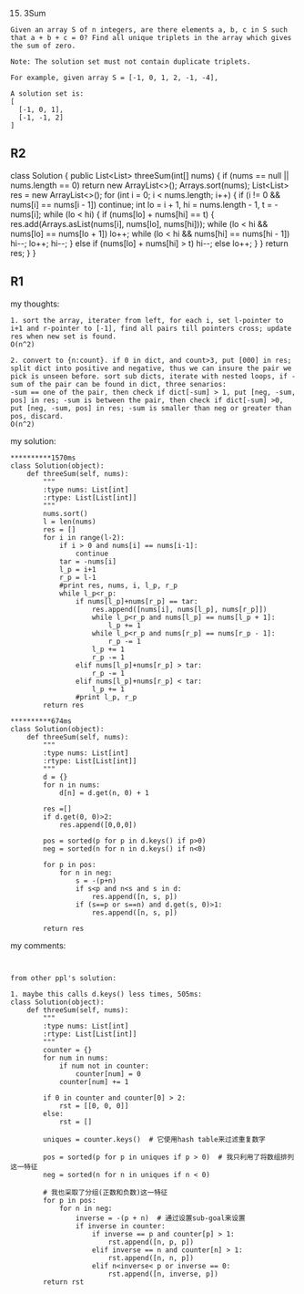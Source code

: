 15. 3Sum
```
Given an array S of n integers, are there elements a, b, c in S such that a + b + c = 0? Find all unique triplets in the array which gives the sum of zero.

Note: The solution set must not contain duplicate triplets.

For example, given array S = [-1, 0, 1, 2, -1, -4],

A solution set is:
[
  [-1, 0, 1],
  [-1, -1, 2]
]
```

R2
------
class Solution {
    public List<List<Integer>> threeSum(int[] nums) {
        if (nums == null || nums.length == 0) return new ArrayList<>();
        Arrays.sort(nums);
        List<List<Integer>> res = new ArrayList<>();
        for (int i = 0; i < nums.length; i++) {
            if (i != 0 && nums[i] == nums[i - 1]) continue;
            int lo = i + 1, hi = nums.length - 1, t = -nums[i];
            while (lo < hi) {
                if (nums[lo] + nums[hi] == t) {
                    res.add(Arrays.asList(nums[i], nums[lo], nums[hi]));
                    while (lo < hi && nums[lo] == nums[lo + 1]) lo++;
                    while (lo < hi && nums[hi] == nums[hi - 1]) hi--;
                    lo++;
                    hi--;
                }
                else if (nums[lo] + nums[hi] > t) hi--;
                else lo++;
            }
        }
        return res;
    }
}



R1
------
my thoughts:
```
1. sort the array, iterater from left, for each i, set l-pointer to i+1 and r-pointer to [-1], find all pairs till pointers cross; update res when new set is found.
O(n^2) 

2. convert to {n:count}. if 0 in dict, and count>3, put [000] in res; split dict into positive and negative, thus we can insure the pair we pick is unseen before. sort sub dicts, iterate with nested loops, if -sum of the pair can be found in dict, three senarios:
-sum == one of the pair, then check if dict[-sum] > 1, put [neg, -sum, pos] in res; -sum is between the pair, then check if dict[-sum] >0, put [neg, -sum, pos] in res; -sum is smaller than neg or greater than pos, discard.
O(n^2)
```

my solution:
```
**********1570ms
class Solution(object):
    def threeSum(self, nums):
        """
        :type nums: List[int]
        :rtype: List[List[int]]
        """
        nums.sort()
        l = len(nums)
        res = []
        for i in range(l-2):
            if i > 0 and nums[i] == nums[i-1]:
                continue
            tar = -nums[i]
            l_p = i+1
            r_p = l-1
            #print res, nums, i, l_p, r_p
            while l_p<r_p:
                if nums[l_p]+nums[r_p] == tar:
                    res.append([nums[i], nums[l_p], nums[r_p]])
                    while l_p<r_p and nums[l_p] == nums[l_p + 1]:
                        l_p += 1
                    while l_p<r_p and nums[r_p] == nums[r_p - 1]:
                        r_p -= 1
                    l_p += 1
                    r_p -= 1
                elif nums[l_p]+nums[r_p] > tar:
                    r_p -= 1
                elif nums[l_p]+nums[r_p] < tar:
                    l_p += 1
                #print l_p, r_p
        return res
		
**********674ms
class Solution(object):
    def threeSum(self, nums):
        """
        :type nums: List[int]
        :rtype: List[List[int]]
        """
        d = {}
        for n in nums:
            d[n] = d.get(n, 0) + 1
        
        res =[]
        if d.get(0, 0)>2:
            res.append([0,0,0])
        
        pos = sorted(p for p in d.keys() if p>0)
        neg = sorted(n for n in d.keys() if n<0)
        
        for p in pos:
            for n in neg:
                s = -(p+n)
                if s<p and n<s and s in d:
                    res.append([n, s, p])
                if (s==p or s==n) and d.get(s, 0)>1:
                    res.append([n, s, p])
                    
        return res
```

my comments:
```


from other ppl's solution:

1. maybe this calls d.keys() less times, 505ms:
class Solution(object):
    def threeSum(self, nums):
        """
        :type nums: List[int]
        :rtype: List[List[int]]
        """
        counter = {}
        for num in nums:
            if num not in counter:
                counter[num] = 0
            counter[num] += 1

        if 0 in counter and counter[0] > 2:
            rst = [[0, 0, 0]]
        else:
            rst = []

        uniques = counter.keys()  # 它使用hash table来过滤重复数字

        pos = sorted(p for p in uniques if p > 0)  # 我只利用了将数组排列这一特征
        neg = sorted(n for n in uniques if n < 0)

        # 我也采取了分组(正数和负数)这一特征
        for p in pos:
            for n in neg:
                inverse = -(p + n)  # 通过设置sub-goal来设置
                if inverse in counter:
                    if inverse == p and counter[p] > 1:
                        rst.append([n, p, p])
                    elif inverse == n and counter[n] > 1:
                        rst.append([n, n, p])
                    elif n<inverse< p or inverse == 0:
                        rst.append([n, inverse, p])
        return rst
```